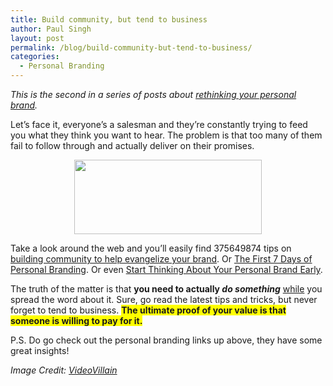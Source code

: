 ```yaml
---
title: Build community, but tend to business
author: Paul Singh
layout: post
permalink: /blog/build-community-but-tend-to-business/
categories:
  - Personal Branding
---
```

*This is the second in a series of posts about [rethinking your personal brand][1].*

Let&#8217;s face it, everyone&#8217;s a salesman and they&#8217;re constantly trying to feed you what they think you want to hear. The problem is that too many of them fail to follow through and actually deliver on their promises.

<p style="text-align: center;">
  <a href="http://www.flickr.com/photos/18967167@N00/2477862666/in/set-72157604959132530"><img class="size-medium wp-image-51" title="Meeting Time" src="http://www.resultsjunkies.com/wp-content/uploads/2008/05/2477862666_8168f050ac_b-300x119.jpg" alt="" width="300" height="119" /></a>
</p>

Take a look around the web and you&#8217;ll easily find 375649874 tips on [building community to help evangelize your brand][2]. Or [The First 7 Days of Personal Branding][3]. Or even [Start Thinking About Your Personal Brand Early][4].

The truth of the matter is that **you need to actually *do something*** <span style="text-decoration: underline;">while</span> you spread the word about it. Sure, go read the latest tips and tricks, but never forget to tend to business. **<span style="background-color: #ffff00;">The ultimate proof of your value is that someone is willing to pay for it.</span>**

P.S. Do go check out the personal branding links up above, they have some great insights!

*Image Credit: [VideoVillain][5]*

 [1]: http://www.resultsjunkies.com/blog/five-tips-to-rethinking-your-personal-brand/
 [2]: http://personalbrandingblog.wordpress.com/2007/08/20/develop-a-community-to-evangelize-your-brand/
 [3]: http://www.quicksprout.com/2007/07/07/the-first-7-days-of-personal-branding/
 [4]: http://drinkingoatmealstout.com/2008/04/07/start-thinking-about-your-personal-brand-early-even-in-college/
 [5]: http://www.flickr.com/photos/18967167@N00/ "Link to VideoVillain's photostream"